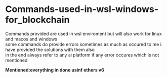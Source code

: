 # Commands-used-in-wsl-windows-for_blockchain
Commands provided are used in wsl enviroment but  will also work for linux and macos and windows
<br/>
some commands do provide errors sometimes as much as occured to me i have provided the solutions with them also
<br/>
in the end always refer to any ai platform if any error occures which is not mentioned

**Mentioned:everything in done usinf ethers v6**
